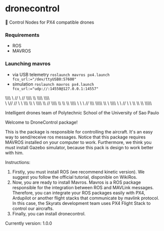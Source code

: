 # dronecontrol

:robot: Control Nodes for PX4 compatible drones

### Requirements
* ROS
* MAVROS

### Launching mavros
* via USB telemetry `roslaunch mavros px4.launch fcu_url:="/dev/ttyUSB0:57600"`
* simulation `roslaunch mavros px4.launch fcu_url:="udp://:14550@127.0.0.1:14557"`




\\\\\\\\   \\ //   \\ // \\\\\\\   \\\\   \\\\\\\\ \\\\\\\\\
\\         \\//     \//  \\    \   \\\\\\     \\\   \\
\\\\\\\\   \\\\     //   \\\\\\\  \\\   \\\    \\\   \\\\\\\\
      \\   \\ \\   //    \\\\\    \\\\\\\\\\    \\\         \\ 
\\\\\\\\   \\  \\ //     \\  \\  \\\\     \\\\   \\\  \\\\\\\\\

Intelligent drones team of Polytechnic School of the University of Sao Paulo

Welcome to DroneControl package!

This is the package is responsible for controlling the aircraft. It's an easy way
to send/receive ros messages. 
Notice that this package requires MAVROS installed on your computer to work. 
Furthermore, we think you must install Gazebo simulator, because this pack is design to work better with him.

Instructions:

1. Firstly, you must install ROS (we recommend kinetic version). We suggest you follow the official tutorial, disponible on WikiRos.
2. Now, you are ready to install Mavros. Mavros is a ROS package responsible for the integration between ROS and MAVLink messages.
Therefore, you can integrate your ROS packages easily with PX4, Ardupilot or another flight stacks that communicate by mavlink protocol.
In this case, the Skyrats development team uses PX4 Flight Stack to control our aircrafts.
3. Finally, you can install dronecontrol.

Currently version: 1.0.0
